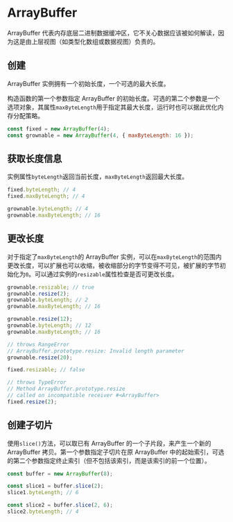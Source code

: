 # ArrayBuffer

ArrayBuffer 代表内存底层二进制数据缓冲区，它不关心数据应该被如何解读，因为这是由上层视图（如类型化数组或数据视图）负责的。

## 创建

ArrayBuffer 实例拥有一个初始长度，一个可选的最大长度。

构造函数的第一个参数指定 ArrayBuffer 的初始长度。可选的第二个参数是一个选项对象，其属性`maxByteLength`用于指定其最大长度，运行时也可以据此优化内存分配策略。

```javascript
const fixed = new ArrayBuffer(4);
const grownable = new ArrayBuffer(4, { maxByteLength: 16 });
```

## 获取长度信息

实例属性`byteLength`返回当前长度，`maxByteLength`返回最大长度。

```javascript
fixed.byteLength; // 4
fixed.maxByteLength; // 4

grownable.byteLength; // 4
grownable.maxByteLength; // 16
```

## 更改长度

对于指定了`maxByteLength`的 ArrayBuffer 实例，可以在`maxByteLength`的范围内更改长度，可以扩展也可以收缩，被收缩部分的字节变得不可见，被扩展的字节初始化为`0`。可以通过实例的`resizable`属性检查是否可更改长度。

```javascript
grownable.resizable; // true
grownable.resize(2);
grownable.byteLength; // 2
grownable.maxByteLength; // 16

grownable.resize(12);
grownable.byteLength; // 12
grownable.maxByteLength; // 16

// throws RangeError
// ArrayBuffer.prototype.resize: Invalid length parameter
grownable.resize(20);

fixed.resizable; // false

// throws TypeError
// Method ArrayBuffer.prototype.resize
// called on incompatible receiver #<ArrayBuffer>
fixed.resize(2);
```

## 创建子切片

使用`slice()`方法，可以取已有 ArrayBuffer 的一个子片段，来产生一个新的 ArrayBuffer 拷贝。第一个参数指定子切片在原 ArrayBuffer 中的起始索引，可选的第二个参数指定终止索引（但不包括该索引，而是该索引的前一个位置）。

```javascript
const buffer = new ArrayBuffer(8);

const slice1 = buffer.slice(2);
slice1.byteLength; // 6

const slice2 = buffer.slice(2, 6);
slice2.byteLength; // 4
```
